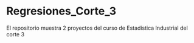 # Regresiones_Corte_3
El repositorio muestra 2 proyectos del curso de Estadística Industrial del corte 3
